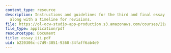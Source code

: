 ```yaml
---
content_type: resource
description: Instructions and guidelines for the third and final essay assignment,
  along with a timeline for revisions.
file: https://ol-ocw-studio-app-production.s3.amazonaws.com/courses/21w-730-2-the-creative-spark-fall-2004/b220306cc7d93051936034faff6ab4e9_essay_iii.pdf
file_type: application/pdf
resourcetype: Document
title: essay_iii.pdf
uid: b220306c-c7d9-3051-9360-34faff6ab4e9
---
```

